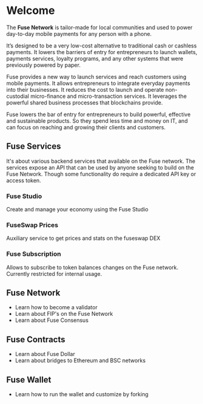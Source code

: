 # Welcome

The **Fuse Network** is tailor-made for local communities and used to power day-to-day mobile payments for any person with a phone.

It’s designed to be a very low-cost alternative to traditional cash or cashless payments. It lowers the barriers of entry for entrepreneurs to launch wallets, payments services, loyalty programs, and any other systems that were previously powered by paper.

Fuse provides a new way to launch services and reach customers using mobile payments. It allows entrepreneurs to integrate everyday payments into their businesses. It reduces the cost to launch and operate non-custodial micro-finance and micro-transaction services. It leverages the powerful shared business processes that blockchains provide.

Fuse lowers the bar of entry for entrepreneurs to build powerful, effective and sustainable products. So they spend less time and money on IT, and can focus on reaching and growing their clients and customers.

## Fuse Services

It's about various backend services that available on the Fuse network. The services expose an API that can be used by anyone seeking to build on the Fuse Network. Though some functionality do require a dedicated API key or access token.

### Fuse Studio

Create and manage your economy using the Fuse Studio

### FuseSwap Prices

Auxiliary service to get  prices and stats on the fuseswap DEX

### Fuse Subscription

Allows to subscribe to token balances changes on the Fuse network. Currently restricted for internal usage.



## Fuse Network

* Learn how to become a validator
* Learn about FIP's on the Fuse Network
* Learn about Fuse Consensus

## Fuse Contracts

* Learn about Fuse Dollar
* Learn about bridges to Ethereum and BSC networks

## Fuse Wallet

* Learn how to run the wallet and customize by forking



